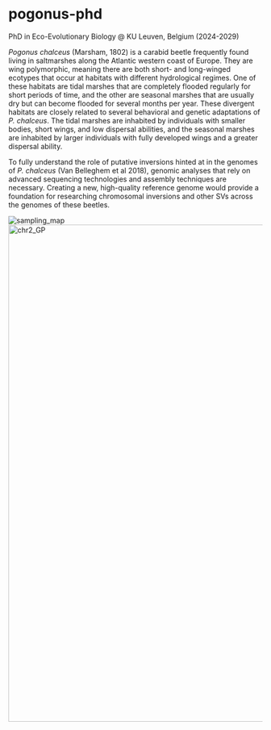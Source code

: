 # pogonus-phd

PhD in Eco-Evolutionary Biology @ KU Leuven, Belgium (2024-2029)

_Pogonus chalceus_ (Marsham, 1802) is a carabid beetle frequently found living in saltmarshes along the Atlantic western coast of Europe. They are wing polymorphic, meaning there are both short- and long-winged ecotypes that occur at habitats with different hydrological regimes. One of these habitats are tidal marshes that are completely flooded regularly for short periods of time, and the other are seasonal marshes that are usually dry but can become flooded for several months per year. These divergent habitats are closely related to several behavioral and genetic adaptations of _P. chalceus_. The tidal marshes are inhabited by individuals with smaller bodies, short wings, and low dispersal abilities, and the seasonal marshes are inhabited by larger individuals with fully developed wings and a greater dispersal ability.

To fully understand the role of putative inversions hinted at in the genomes of _P. chalceus_ (Van Belleghem et al 2018), genomic analyses that rely on advanced sequencing technologies and assembly techniques are necessary. Creating a new, high-quality reference genome would provide a foundation for researching chromosomal inversions and other SVs across the genomes of these beetles.

![sampling_map](https://github.com/user-attachments/assets/4c366fd6-6c4b-4a2b-8f33-b50659f3fe96)
<img width="1698" height="986" alt="chr2_GP" src="https://github.com/user-attachments/assets/3bf4e757-76d5-4c1b-b713-6becb44e0c97" />
